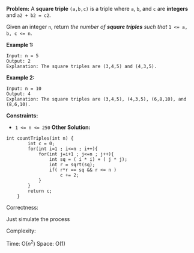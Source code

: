 **Problem:**
A **square triple** `(a,b,c)` is a triple where `a`, `b`, and `c` are **integers** and `a2 + b2 = c2`.

Given an integer `n`, return *the number of **square triples** such that* `1 <= a, b, c <= n`.

 

**Example 1:**

```
Input: n = 5
Output: 2
Explanation: The square triples are (3,4,5) and (4,3,5).
```

**Example 2:**

```
Input: n = 10
Output: 4
Explanation: The square triples are (3,4,5), (4,3,5), (6,8,10), and (8,6,10).
```

 

**Constraints:**

- `1 <= n <= 250`
**Other Solution:**
```
int countTriples(int n) { 
        int c = 0;
        for(int i=1 ; i<=n ; i++){
            for(int j=i+1 ; j<=n ; j++){
                int sq = ( i * i) + ( j * j);
                int r = sqrt(sq);
                if( r*r == sq && r <= n )
                    c += 2;
            }
        }
        return c;
    }
```
Correctness:

Just simulate the process

Complexity:

Time: O($n^2$)
Space: O(1)